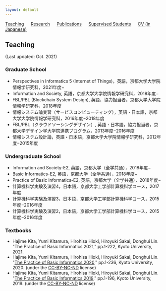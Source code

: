 ```yaml
---
layout: default
---
```


[Teaching](./teaching.html) &emsp; [Research](./research.html) &emsp; [Publications](./publication.html) &emsp; [Supervised Students](./students.html) &emsp; [CV (in Japanese)](./files/CV_ja.pdf)

## Teaching

(Last updated: Oct. 2021)

### Graduate School
- Perspectives in Informatics 5 (Internet of Things)，英語，京都大学大学院情報学研究科，2021年度−
- Information and Society, 英語，京都大学大学院情報学研究科，2018年度−
- FBL/PBL (Blockchain System Design), 英語，協力担当者，京都大学大学院情報学研究科，2018年度
- 情報システム論実習（サービスコンピューティング），英語・日本語，京都大学大学院情報学研究科，2016年度−2018年度
- FBL/PBL（クラウドソーシングデザイン）, 英語・日本語，協力担当者，京都大学デザイン学大学院連携プログラム，2013年度−2016年度
- 情報システム設計論，英語・日本語，京都大学大学院情報学研究科，2012年度−2015年度

### Undergraduate School
- Information and Society-E2, 英語，京都大学（全学共通），2018年度−
- Basic Informatics-E2, 英語，京都大学（全学共通），2018年度−
- Practice of Basic Informatics-E2, 英語，京都大学（全学共通），2018年度−
- 計算機科学実験及演習4，日本語，京都大学工学部計算機科学コース，2017年度
- 計算機科学実験及演習3，日本語，京都大学工学部計算機科学コース，2015年度−2016年度
- 計算機科学実験及演習2，日本語，京都大学工学部計算機科学コース，2015年度−2016年度

### Textbooks
- Hajime Kita, Yumi Kitamura, Hirohisa Hioki, Hiroyuki Sakai, Donghui Lin. "The Practice of Basic Informatics 2021," pp.1-222, Kyoto University, 2021.
- Hajime Kita, Yumi Kitamura, Hirohisa Hioki, Hiroyuki Sakai, Donghui Lin. "[The Practice of Basic Informatics 2020](http://hdl.handle.net/2433/262330)," pp.1-236, Kyoto University, 2020. (under the [CC-BY-NC-ND](https://creativecommons.org/licenses/by-nc-nd/4.0/deed.en) license)
- Hajime Kita, Yumi Kitamura, Hirohisa Hioki, Hiroyuki Sakai, Donghui Lin. "[The Practice of Basic Informatics 2019](http://hdl.handle.net/2433/246166)," pp.1-196, Kyoto University, 2019. (under the [CC-BY-NC-ND](https://creativecommons.org/licenses/by-nc-nd/4.0/deed.en) license)
